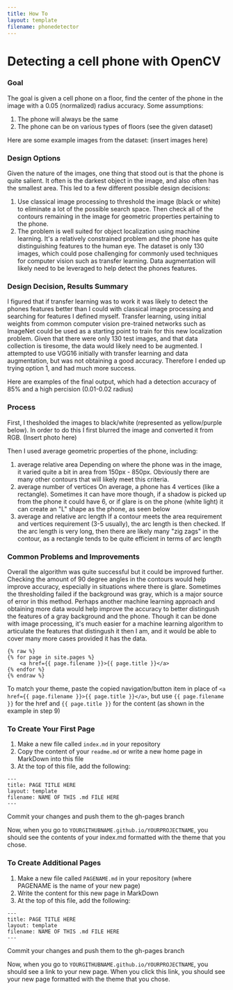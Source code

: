 ```yaml
---
title: How To
layout: template
filename: phonedetector 
--- 
```


# Detecting a cell phone with OpenCV 

### Goal
The goal is given a cell phone on a floor, find the center of the phone in the image with a 0.05 (normalized) radius accuracy. Some assumptions:
1. The phone will always be the same 
2. The phone can be on various types of floors (see the given dataset)

Here are some example images from the dataset:
(insert images here)

### Design Options
Given the nature of the images, one thing that stood out is that the phone is quite salient. It often is the darkest object in the image, and also often has the smallest area. This led to a few different possible design decisions:
1. Use classical image processing to threshold the image (black or white) to eliminate a lot of the possible search space. Then check all of the contours remaining in the image for geometric properties pertaining to the phone.
1. The problem is well suited for object localization using machine learning. It's a relatively constrained problem and the phone has quite distinguishing features to the human eye. The dataset is only 130 images, which could pose challenging for commonly used techniques for computer vision such as transfer learning. Data augmentation will likely need to be leveraged to help detect the phones features. 

### Design Decision, Results Summary
I figured that if transfer learning was to work it was likely to detect the phones features better than I could with classical image processing and searching for features I defined myself. Transfer learning, using initial weights from common computer vision pre-trained networks such as ImageNet could be used as a starting point to train for this new localization problem. Given that there were only 130 test images, and that data collection is tiresome, the data would likely need to be augmented. I attempted to use VGG16 initially with transfer learning and data augmentation, but was not obtaining a good accuracy. Therefore I ended up trying option 1, and had much more success. 

Here are examples of the final output, which had a detection accuracy of 85% and a high percision (0.01-0.02 radius)

### Process
First, I thesholded the images to black/white (represented as yellow/purple below). In order to do this I first blurred the image and converted it from RGB.
(Insert photo here)

Then I used average geometric properties of the phone, including:
1. average relative area
Depending on where the phone was in the image, it varied quite a bit in area from 150px - 850px. Obviously there are many other contours that will likely meet this criteria. 
2. average number of vertices
On average, a phone has 4 vertices (like a rectangle). Sometimes it can have more though, if a shadow is picked up from the phone it could have 6, or if glare is on the phone (white light) it can create an "L" shape as the phone, as seen below
3. average and relative arc length
If a contour meets the area requirement and vertices requirement (3-5 usually), the arc length is then checked. If the arc length is very long, then there are likely many "zig zags" in the contour, as a rectangle tends to be quite efficient in terms of arc length

### Common Problems and Improvements
Overall the algorithm was quite successful but it could be improved further. Checking the amount of 90 degree angles in the contours would help improve accuracy, especially in situations where there is glare. Sometimes the thresholding failed if the background was gray, which is a major source of error in this method. Perhaps another machine learning approach and obtaining more data would help improve the accuracy to better distingush the features of a gray background and the phone. Though it can be done with image processing, it's much easier for a machine learning algorithm to articulate the features that distingush it then I am, and it would be able to cover many more cases provided it has the data.  

```
{% raw %}
{% for page in site.pages %}
    <a href={{ page.filename }}>{{ page.title }}</a>
{% endfor %}
{% endraw %}
```

To match your theme, paste the copied navigation/button item in place of `<a href={{ page.filename }}>{{ page.title }}</a>`, but use `{{ page.filename }}` for the href and `{{ page.title }}` for the content (as shown in the example in step 9)

### To Create Your First Page
1. Make a new file called `index.md` in your repository
2. Copy the content of your `readme.md` or write a new home page in MarkDown into this file
3. At the top of this file, add the following:

```
---
title: PAGE TITLE HERE
layout: template
filename: NAME OF THIS .md FILE HERE
--- 
```

Commit your changes and push them to the gh-pages branch

Now, when you go to `YOURGITHUBNAME.github.io/YOURPROJECTNAME`, you should see the contents of your index.md formatted with the theme that you chose.

### To Create Additional Pages
1. Make a new file called `PAGENAME.md` in your repository (where PAGENAME is the name of your new page)
2. Write the content for this new page in MarkDown
3. At the top of this file, add the following:

```
---
title: PAGE TITLE HERE
layout: template
filename: NAME OF THIS .md FILE HERE
--- 
```

Commit your changes and push them to the gh-pages branch

Now, when you go to `YOURGITHUBNAME.github.io/YOURPROJECTNAME`, you should see a link to your new page. When you click this link, you should see your new page formatted with the theme that you chose.
